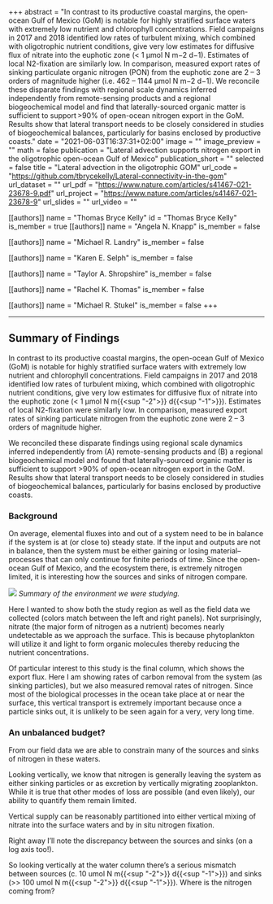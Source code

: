 +++
abstract = "In contrast to its productive coastal margins, the open-ocean Gulf of Mexico (GoM) is notable for highly stratified surface waters with extremely low nutrient and chlorophyll concentrations. Field campaigns in 2017 and 2018 identified low rates of turbulent mixing, which combined with oligotrophic nutrient conditions, give very low estimates for diffusive flux of nitrate into the euphotic zone (< 1 µmol N m−2 d−1). Estimates of local N2-fixation are similarly low. In comparison, measured export rates of sinking particulate organic nitrogen (PON) from the euphotic zone are 2 – 3 orders of magnitude higher (i.e. 462 – 1144 µmol N m−2 d−1). We reconcile these disparate findings with regional scale dynamics inferred independently from remote-sensing products and a regional biogeochemical model and find that laterally-sourced organic matter is sufficient to support >90% of open-ocean nitrogen export in the GoM. Results show that lateral transport needs to be closely considered in studies of biogeochemical balances, particularly for basins enclosed by productive coasts."
date = "2021-06-03T16:37:31+02:00"
image = ""
image_preview = ""
math = false
publication = "Lateral advection supports nitrogen export in the oligotrophic open-ocean Gulf of Mexico"
publication_short = ""
selected = false
title = "Lateral advection in the oligotrophic GOM"
url_code = "https://github.com/tbrycekelly/Lateral-connectivity-in-the-gom"
url_dataset = ""
url_pdf = "https://www.nature.com/articles/s41467-021-23678-9.pdf"
url_project = "https://www.nature.com/articles/s41467-021-23678-9"
url_slides = ""
url_video = ""

[[authors]]
    name = "Thomas Bryce Kelly"
    id = "Thomas Bryce Kelly"
    is_member = true
[[authors]]
    name = "Angela N. Knapp"
    is_member = false

[[authors]]
    name = "Michael R. Landry"
    is_member = false

[[authors]]
    name = "Karen E. Selph"
    is_member = false

[[authors]]
    name = "Taylor A. Shropshire"
    is_member = false

[[authors]]
    name = "Rachel K. Thomas"
    is_member = false

[[authors]]
    name = "Michael R. Stukel"
    is_member = false
+++

---

## Summary of Findings
In contrast to its productive coastal margins, the open-ocean Gulf of Mexico (GoM) is notable for highly stratified surface waters with extremely low nutrient and chlorophyll concentrations. Field campaigns in 2017 and 2018 identified low rates of turbulent mixing, which combined with oligotrophic nutrient conditions, give very low estimates for diffusive flux of nitrate into the euphotic zone (< 1 µmol N m{{<sup "-2">}} d{{<sup "-1">}}). Estimates of local N2-fixation were similarly low. In comparison, measured export rates of sinking particulate nitrogen from the euphotic zone were 2 – 3 orders of magnitude higher.

We reconciled these disparate findings using regional scale dynamics inferred independently from (A) remote-sensing products and (B) a regional biogeochemical model and found that laterally-sourced organic matter is sufficient to support >90% of open-ocean nitrogen export in the GoM. Results show that lateral transport needs to be closely considered in studies of biogeochemical balances, particularly for basins enclosed by productive coasts.

### Background
On average, elemental fluxes into and out of a system need to be in balance if the system is at (or close to) steady state. If the input and outputs are not in balance, then the system must be either gaining or losing material–processes that can only continue for finite periods of time. Since the open-ocean Gulf of Mexico, and the ecosystem there, is extremely nitrogen limited, it is interesting how the sources and sinks of nitrogen compare.

![](/publications/Kelly2021-figure1.png)
_Summary of the environment we were studying._

Here I wanted to show both the study region as well as the field data we collected (colors match between the left and right panels). Not surprisingly, nitrate (the major form of nitrogen as a nutrient) becomes nearly undetectable as we approach the surface. This is because phytoplankton will utilize it and light to form organic molecules thereby reducing the nutrient concentrations.

Of particular interest to this study is the final column, which shows the export flux. Here I am showing rates of carbon removal from the system (as sinking particles), but we also measured removal rates of nitrogen. Since most of the biological processes in the ocean take place at or near the surface, this vertical transport is extremely important because once a particle sinks out, it is unlikely to be seen again for a very, very long time.

### An unbalanced budget?
From our field data we are able to constrain many of the sources and sinks of nitrogen in these waters.


Looking vertically, we know that nitrogen is generally leaving the system as either sinking particles or as excretion by vertically migrating zooplankton. While it is true that other modes of loss are possible (and even likely), our ability to quantify them remain limited.

Vertical supply can be reasonably partitioned into either vertical mixing of nitrate into the surface waters and by in situ nitrogen fixation.

Right away I’ll note the discrepancy between the sources and sinks (on a log axis too!).

So looking vertically at the water column there’s a serious mismatch between sources (c. 10 umol N m{{<sup "-2">}} d{{<sup "-1">}}) and sinks (>> 100 umol N m{{<sup "-2">}} d{{<sup "-1">}}). Where is the nitrogen coming from?
